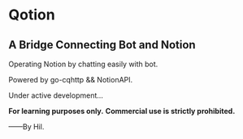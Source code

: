 ﻿# Qotion
## A Bridge Connecting Bot and Notion

Operating Notion by chatting easily with bot.

Powered by go-cqhttp && NotionAPI.

Under active development...

**For learning purposes only.**
**Commercial use is strictly prohibited.**

——By Hil.
